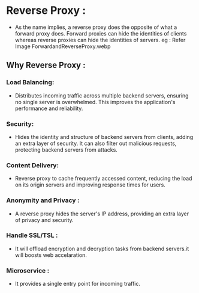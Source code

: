 # Reverse Proxy :
* As the name implies, a reverse proxy does the opposite of what a forward proxy does.
  Forward proxies can hide the identities of clients whereas reverse proxies can hide 
  the identities of servers. eg : Refer Image ForwardandReverseProxy.webp


## Why Reverse Proxy :

### Load Balancing:
* Distributes incoming traffic across multiple backend servers, ensuring no single server is overwhelmed.
  This improves the application's performance and reliability.

 
### Security:
* Hides the identity and structure of backend servers from clients, adding an extra layer of security.
  It can also filter out malicious requests, protecting backend servers from attacks.

### Content Delivery:
* Reverse proxy to cache frequently accessed content, 
  reducing the load on its origin servers and improving response times for users.

### Anonymity and Privacy :
* A reverse proxy hides the server's IP address, providing an extra layer of privacy and security.

### Handle SSL/TSL  :
* It will offload encryption and decryption tasks from backend servers.it will boosts web accelaration.

### Microservice  :
* It provides a single entry point for incoming traffic.
